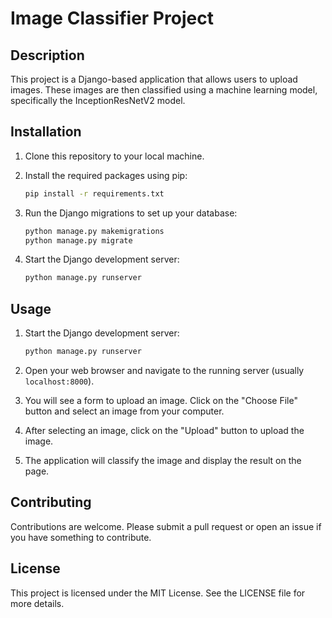 # Image Classifier Project

## Description

This project is a Django-based application that allows users to upload images. These images are then classified using a machine learning model, specifically the InceptionResNetV2 model.

## Installation

1. Clone this repository to your local machine.

2. Install the required packages using pip:

    ```bash
    pip install -r requirements.txt
    ```

3. Run the Django migrations to set up your database:

    ```bash
    python manage.py makemigrations
    python manage.py migrate
    ```

4. Start the Django development server:

    ```bash
    python manage.py runserver
    ```

## Usage

1. Start the Django development server:

    ```bash
    python manage.py runserver
    ```

2. Open your web browser and navigate to the running server (usually `localhost:8000`).

3. You will see a form to upload an image. Click on the "Choose File" button and select an image from your computer.

4. After selecting an image, click on the "Upload" button to upload the image.

5. The application will classify the image and display the result on the page.

## Contributing

Contributions are welcome. Please submit a pull request or open an issue if you have something to contribute.

## License

This project is licensed under the MIT License. See the LICENSE file for more details.
